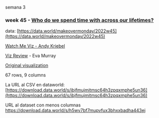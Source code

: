 semana 3

### **week 45** - **[Who do we spend time with across our lifetimes?](https://ourworldindata.org/time-use#who-do-we-spend-time-with-across-our-lifetime)**

data: [https://data.world/makeovermonday/2022w45](https://data.world/makeovermonday/2022w45)

[Watch Me Viz - Andy Kriebel](https://youtu.be/XZliCbAyBX8)

[Viz Review](https://youtu.be/fhNPYEWJYxk) - Eva Murray

[Original visualization](https://mediauploads.data.world/bf08237f85d89906d148425e8c590f707a5af224f352c26d2d642c62bea5a80a_Time_Use_by_Country_OECD.png)

67 rows, 9 columns

La URL al CSV en dataworld: [https://download.data.world/s/ibjfmujmitmsc64h3zpqxmphe5un36](https://download.data.world/s/ibjfmujmitmsc64h3zpqxmphe5un36)

URL al dataset con menos columnas https://download.data.world/s/h5wv7bf7mupvfux3bhxxbadha443ej
